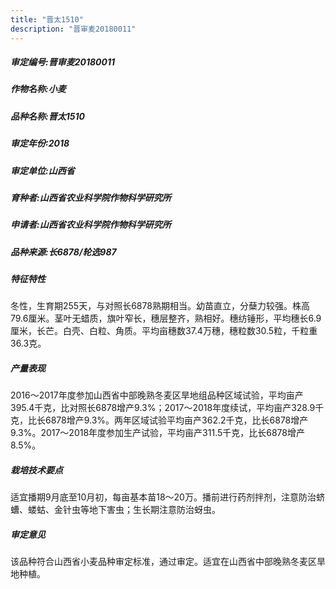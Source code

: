 ```yaml
---
title: "晋太1510"
description: "晋审麦20180011"
---
```

##### 审定编号:晋审麦20180011

##### 作物名称:小麦

##### 品种名称:晋太1510

##### 审定年份:2018

##### 审定单位:山西省

##### 育种者:山西省农业科学院作物科学研究所

##### 申请者:山西省农业科学院作物科学研究所

##### 品种来源:长6878/轮选987

##### 特征特性
冬性，生育期255天，与对照长6878熟期相当。幼苗直立，分蘖力较强。株高79.6厘米。茎叶无蜡质，旗叶窄长，穗层整齐，熟相好。穗纺锤形，平均穗长6.9厘米，长芒。白壳、白粒、角质。平均亩穗数37.4万穗，穗粒数30.5粒，千粒重36.3克。

##### 产量表现
2016～2017年度参加山西省中部晚熟冬麦区旱地组品种区域试验，平均亩产395.4千克，比对照长6878增产9.3%；2017～2018年度续试，平均亩产328.9千克，比长6878增产9.3%。两年区域试验平均亩产362.2千克，比长6878增产9.3%。2017～2018年度参加生产试验，平均亩产311.5千克，比长6878增产8.5%。

##### 栽培技术要点
适宜播期9月底至10月初，每亩基本苗18～20万。播前进行药剂拌剂，注意防治蛴螬、蝼蛄、金针虫等地下害虫；生长期注意防治蚜虫。

##### 审定意见
该品种符合山西省小麦品种审定标准，通过审定。适宜在山西省中部晚熟冬麦区旱地种植。
